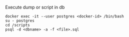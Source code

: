 Execute dump or script in db

```
docker exec -it --user postgres <docker-id> /bin/bash
su - postgres
cd /scripts
psql -d <dbname> -a -f <file>.sql
```
